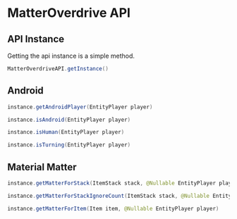 # MatterOverdrive API

## API Instance

Getting the api instance is a simple method.

```java
MatterOverdriveAPI.getInstance()
```

## Android

```java
instance.getAndroidPlayer(EntityPlayer player)
```

```java
instance.isAndroid(EntityPlayer player)
```

```java
instance.isHuman(EntityPlayer player)
```

```java
instance.isTurning(EntityPlayer player)
```

## Material Matter

```java
instance.getMatterForStack(ItemStack stack, @Nullable EntityPlayer player)
```

```java
instance.getMatterForStackIgnoreCount(ItemStack stack, @Nullable EntityPlayer player)
```

```java
instance.getMatterForItem(Item item, @Nullable EntityPlayer player)
```